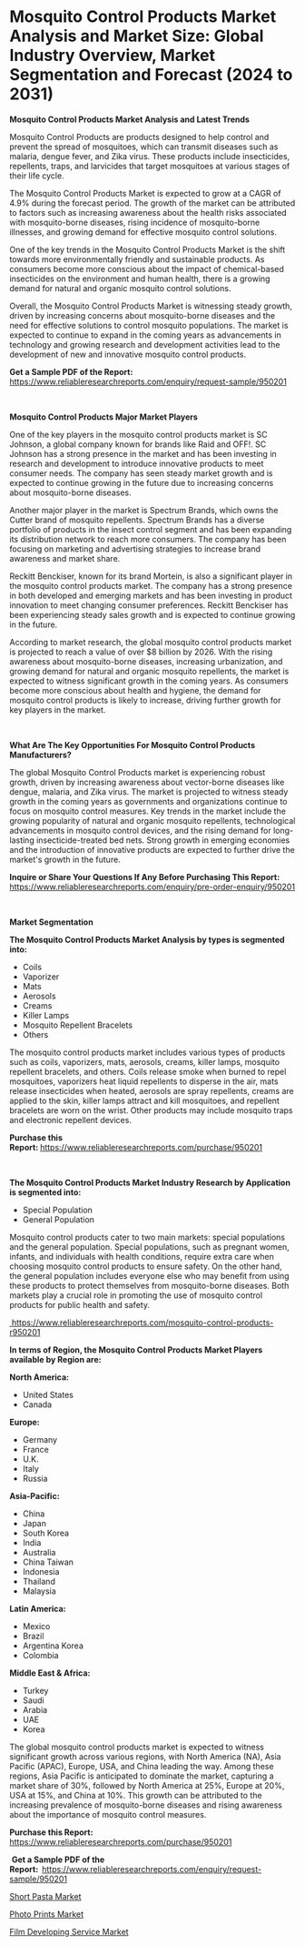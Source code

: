 <p><h1>Mosquito Control Products Market Analysis and Market Size: Global Industry Overview, Market Segmentation and Forecast (2024 to 2031)</h1></p><p><strong>Mosquito Control Products Market Analysis and Latest Trends</strong></p>
<p><p>Mosquito Control Products are products designed to help control and prevent the spread of mosquitoes, which can transmit diseases such as malaria, dengue fever, and Zika virus. These products include insecticides, repellents, traps, and larvicides that target mosquitoes at various stages of their life cycle.</p><p>The Mosquito Control Products Market is expected to grow at a CAGR of 4.9% during the forecast period. The growth of the market can be attributed to factors such as increasing awareness about the health risks associated with mosquito-borne diseases, rising incidence of mosquito-borne illnesses, and growing demand for effective mosquito control solutions.</p><p>One of the key trends in the Mosquito Control Products Market is the shift towards more environmentally friendly and sustainable products. As consumers become more conscious about the impact of chemical-based insecticides on the environment and human health, there is a growing demand for natural and organic mosquito control solutions.</p><p>Overall, the Mosquito Control Products Market is witnessing steady growth, driven by increasing concerns about mosquito-borne diseases and the need for effective solutions to control mosquito populations. The market is expected to continue to expand in the coming years as advancements in technology and growing research and development activities lead to the development of new and innovative mosquito control products.</p></p>
<p><strong>Get a Sample PDF of the Report:&nbsp;</strong> <a href="https://www.reliableresearchreports.com/enquiry/request-sample/950201">https://www.reliableresearchreports.com/enquiry/request-sample/950201</a></p>
<p>&nbsp;</p>
<p><strong>Mosquito Control Products Major Market Players</strong></p>
<p><p>One of the key players in the mosquito control products market is SC Johnson, a global company known for brands like Raid and OFF!. SC Johnson has a strong presence in the market and has been investing in research and development to introduce innovative products to meet consumer needs. The company has seen steady market growth and is expected to continue growing in the future due to increasing concerns about mosquito-borne diseases.</p><p>Another major player in the market is Spectrum Brands, which owns the Cutter brand of mosquito repellents. Spectrum Brands has a diverse portfolio of products in the insect control segment and has been expanding its distribution network to reach more consumers. The company has been focusing on marketing and advertising strategies to increase brand awareness and market share.</p><p>Reckitt Benckiser, known for its brand Mortein, is also a significant player in the mosquito control products market. The company has a strong presence in both developed and emerging markets and has been investing in product innovation to meet changing consumer preferences. Reckitt Benckiser has been experiencing steady sales growth and is expected to continue growing in the future.</p><p>According to market research, the global mosquito control products market is projected to reach a value of over $8 billion by 2026. With the rising awareness about mosquito-borne diseases, increasing urbanization, and growing demand for natural and organic mosquito repellents, the market is expected to witness significant growth in the coming years. As consumers become more conscious about health and hygiene, the demand for mosquito control products is likely to increase, driving further growth for key players in the market.</p></p>
<p>&nbsp;</p>
<p><strong>What Are The Key Opportunities For Mosquito Control Products Manufacturers?</strong></p>
<p><p>The global Mosquito Control Products market is experiencing robust growth, driven by increasing awareness about vector-borne diseases like dengue, malaria, and Zika virus. The market is projected to witness steady growth in the coming years as governments and organizations continue to focus on mosquito control measures. Key trends in the market include the growing popularity of natural and organic mosquito repellents, technological advancements in mosquito control devices, and the rising demand for long-lasting insecticide-treated bed nets. Strong growth in emerging economies and the introduction of innovative products are expected to further drive the market's growth in the future.</p></p>
<p><strong>Inquire or Share Your Questions If Any Before Purchasing This Report:</strong> <a href="https://www.reliableresearchreports.com/enquiry/pre-order-enquiry/950201">https://www.reliableresearchreports.com/enquiry/pre-order-enquiry/950201</a></p>
<p>&nbsp;</p>
<p><strong>Market Segmentation</strong></p>
<p><strong>The Mosquito Control Products Market Analysis by types is segmented into:</strong></p>
<p><ul><li>Coils</li><li>Vaporizer</li><li>Mats</li><li>Aerosols</li><li>Creams</li><li>Killer Lamps</li><li>Mosquito Repellent Bracelets</li><li>Others</li></ul></p>
<p><p>The mosquito control products market includes various types of products such as coils, vaporizers, mats, aerosols, creams, killer lamps, mosquito repellent bracelets, and others. Coils release smoke when burned to repel mosquitoes, vaporizers heat liquid repellents to disperse in the air, mats release insecticides when heated, aerosols are spray repellents, creams are applied to the skin, killer lamps attract and kill mosquitoes, and repellent bracelets are worn on the wrist. Other products may include mosquito traps and electronic repellent devices.</p></p>
<p><strong>Purchase this Report:&nbsp;</strong><a href="https://www.reliableresearchreports.com/purchase/950201">https://www.reliableresearchreports.com/purchase/950201</a></p>
<p>&nbsp;</p>
<p><strong>The Mosquito Control Products Market Industry Research by Application is segmented into:</strong></p>
<p><ul><li>Special Population</li><li>General Population</li></ul></p>
<p><p>Mosquito control products cater to two main markets: special populations and the general population. Special populations, such as pregnant women, infants, and individuals with health conditions, require extra care when choosing mosquito control products to ensure safety. On the other hand, the general population includes everyone else who may benefit from using these products to protect themselves from mosquito-borne diseases. Both markets play a crucial role in promoting the use of mosquito control products for public health and safety.</p></p>
<p><a href="https://www.reliableresearchreports.com/mosquito-control-products-r950201">&nbsp;https://www.reliableresearchreports.com/mosquito-control-products-r950201</a></p>
<p><strong>In terms of Region, the Mosquito Control Products Market Players available by Region are:</strong></p>
<p>
    <p> <strong> North America: </strong>
        <ul>
            <li>United States</li>
            <li>Canada</li>
        </ul>
        </p> 
    <p> <strong> Europe: </strong>
        <ul>
            <li>Germany</li>
            <li>France</li>
            <li>U.K.</li>
            <li>Italy</li>
            <li>Russia</li>
        </ul>
        </p> 
    <p> <strong> Asia-Pacific: </strong>
        <ul>
            <li>China</li>
            <li>Japan</li>
            <li>South Korea</li>
            <li>India</li>
            <li>Australia</li>
            <li>China Taiwan</li>
            <li>Indonesia</li>
            <li>Thailand</li>
            <li>Malaysia</li>
        </ul>
        </p> 
    <p> <strong> Latin America: </strong>
        <ul>
            <li>Mexico</li>
            <li>Brazil</li>
            <li>Argentina Korea</li>
            <li>Colombia</li>
        </ul>
        </p> 
    <p> <strong> Middle East & Africa: </strong>
        <ul>
            <li>Turkey</li>
            <li>Saudi</li>
            <li>Arabia</li>
            <li>UAE</li>
            <li>Korea</li>
        </ul>
    </p>
    </p>
<p><p>The global mosquito control products market is expected to witness significant growth across various regions, with North America (NA), Asia Pacific (APAC), Europe, USA, and China leading the way. Among these regions, Asia Pacific is anticipated to dominate the market, capturing a market share of 30%, followed by North America at 25%, Europe at 20%, USA at 15%, and China at 10%. This growth can be attributed to the increasing prevalence of mosquito-borne diseases and rising awareness about the importance of mosquito control measures.</p></p>
<p><strong>Purchase this Report: </strong><a href="https://www.reliableresearchreports.com/purchase/950201">https://www.reliableresearchreports.com/purchase/950201</a></p>
<p>&nbsp;<strong>Get a Sample PDF of the Report:&nbsp;&nbsp;</strong><a href="https://www.reliableresearchreports.com/enquiry/request-sample/950201">https://www.reliableresearchreports.com/enquiry/request-sample/950201</a></p>
<p><strong></strong></p>
<p><p><a href="https://www.linkedin.com/pulse/short-pasta-market-competitive-analysis-trends-forecast-2031-xs1re?trackingId=ilcJeoPdSeAKpQW%2B%2FHUMjg%3D%3D">Short Pasta Market</a></p><p><a href="https://www.linkedin.com/pulse/photo-prints-market-size-trends-complete-industry-overview-2024-ppy3f">Photo Prints Market</a></p><p><a href="https://www.linkedin.com/pulse/film-developing-service-market-comprehensive-assessment-type-application-dv99f">Film Developing Service Market</a></p></p>